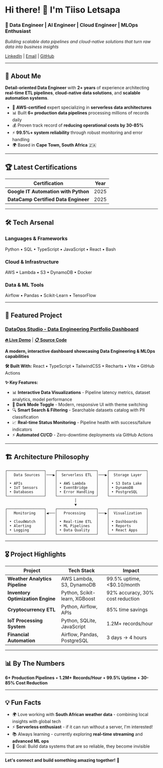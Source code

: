 # Hi there! 👋 I'm Tiiso Letsapa

### 🚀 Data Engineer | AI Engineer | Cloud Engineer | MLOps Enthusiast

*Building scalable data pipelines and cloud-native solutions that turn raw data into business insights*

[LinkedIn](www.linkedin.com/in/tiiso-letsapa-664990209) | [Email](Letsapamyron07@gmail.com) | [GitHub](github.com/Letsapatiiso07)

---

## 🎯 About Me

**Detail-oriented Data Engineer** with **2+ years** of experience architecting **real-time ETL pipelines**, **cloud-native data solutions**, and **scalable automation systems**. 

- 🔧 **AWS-certified** expert specializing in **serverless data architectures**
- 📊 Built **6+ production data pipelines** processing millions of records daily
- 💰 Proven track record of **reducing operational costs by 30-85%**
- ⚡ **99.5%+ system reliability** through robust monitoring and error handling
- 🌍 Based in **Cape Town, South Africa** 🇿🇦

---

## 🏆 Latest Certifications

| Certification | Year |
|---------------|------|
| **Google IT Automation with Python** | 2025 |
| **DataCamp Certified Data Engineer** | 2025 |

---

## 🛠️ Tech Arsenal

### **Languages & Frameworks**
Python • SQL • TypeScript • JavaScript • React • Bash

### **Cloud & Infrastructure**
AWS • Lambda • S3 • DynamoDB • Docker

### **Data & ML Tools**
Airflow • Pandas • Scikit-Learn • TensorFlow

---

## 🚀 Featured Project

### [DataOps Studio - Data Engineering Portfolio Dashboard](https://letsapatiiso07.github.io/dataops-studio)

**[🔥 Live Demo](https://letsapatiiso07.github.io/dataops-studio)** | **[📋 Source Code](https://github.com/Letsapatiiso07/dataops-studio)**

**A modern, interactive dashboard showcasing Data Engineering & MLOps capabilities**

**🛠️ Built With:** React • TypeScript • TailwindCSS • Recharts • Vite • GitHub Actions

**✨ Key Features:**
- 📊 **Interactive Data Visualizations** - Pipeline latency metrics, dataset analytics, model performance
- 🌙 **Dark Mode Toggle** - Modern, responsive UI with theme switching
- 🔍 **Smart Search & Filtering** - Searchable datasets catalog with PII classification
- 📈 **Real-time Status Monitoring** - Pipeline health with success/failure indicators
- ⚡ **Automated CI/CD** - Zero-downtime deployments via GitHub Actions

---

## 🏗️ Architecture Philosophy

```
┌─────────────────┐    ┌──────────────────┐    ┌─────────────────┐
│   Data Sources  │───▶│  Serverless ETL  │───▶│  Storage Layer  │
│                 │    │                  │    │                 │
│ • APIs          │    │ • AWS Lambda     │    │ • S3 Data Lake  │
│ • IoT Sensors   │    │ • EventBridge    │    │ • DynamoDB      │
│ • Databases     │    │ • Error Handling │    │ • PostgreSQL    │
└─────────────────┘    └──────────────────┘    └─────────────────┘
                                │
                                ▼
┌─────────────────┐    ┌──────────────────┐    ┌─────────────────┐
│   Monitoring    │◀───│   Processing     │───▶│  Visualization  │
│                 │    │                  │    │                 │
│ • CloudWatch    │    │ • Real-time ETL  │    │ • Dashboards    │
│ • Alerting      │    │ • ML Pipelines   │    │ • Reports       │
│ • Logging       │    │ • Data Quality   │    │ • React Apps    │
└─────────────────┘    └──────────────────┘    └─────────────────┘
```

---

## 🎖️ Project Highlights

| Project | Tech Stack | Impact |
|---------|------------|---------|
| **Weather Analytics Pipeline** | AWS Lambda, S3, DynamoDB | 99.5% uptime, <$0.10/month |
| **Inventory Optimization Engine** | Python, Scikit-learn, XGBoost | 92% accuracy, 30% cost reduction |
| **Cryptocurrency ETL** | Python, Airflow, APIs | 85% time savings |
| **IoT Processing System** | Python, SQLite, JavaScript | 1.2M+ records/hour |
| **Financial Automation** | Airflow, Pandas, PostgreSQL | 3 days → 4 hours |

---

## 📊 By The Numbers

**6+ Production Pipelines** • **1.2M+ Records/Hour** • **99.5% Uptime** • **30-85% Cost Reduction**

---

## 💡 Fun Facts

- 🌍 Love working with **South African weather data** - combining local insights with global tech
- ⚡ **Serverless enthusiast** - if it can run without a server, I'm interested!
- 📚 Always learning - currently exploring **real-time streaming** and **advanced ML ops**
- 🎯 Goal: Build data systems that are so reliable, they become invisible

---

**Let's connect and build something amazing together!** 🚀





